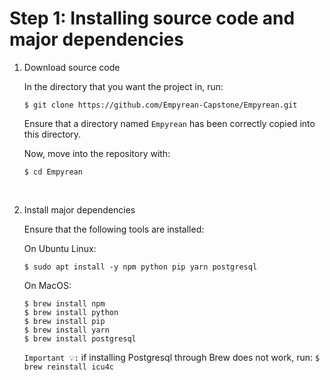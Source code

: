 # Step 1: Installing source code and major dependencies

1. Download source code

    In the directory that you want the project in, run:
    ```console
    $ git clone https://github.com/Empyrean-Capstone/Empyrean.git
    ```

    Ensure that a directory named `Empyrean` has been correctly copied into this directory.

    Now, move into the repository with:
    ```console
    $ cd Empyrean
    ```

    <br>

2. Install major dependencies

    Ensure that the following tools are installed:

    On Ubuntu Linux:
    ```console
    $ sudo apt install -y npm python pip yarn postgresql
    ```

    On MacOS:
    ```console
    $ brew install npm
    $ brew install python
    $ brew install pip
    $ brew install yarn
    $ brew install postgresql
    ```

    `Important 💡:` if installing Postgresql through Brew does not work, run: `$ brew reinstall icu4c`
